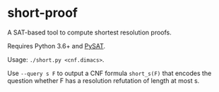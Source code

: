 # short-proof

A SAT-based tool to compute shortest resolution proofs.

Requires Python 3.6+ and [PySAT](https://pysathq.github.io/).

Usage: `./short.py <cnf.dimacs>`.

Use `--query s F` to output a CNF formula `short_s(F)` that encodes the question whether F has a resolution refutation of length at most s.
